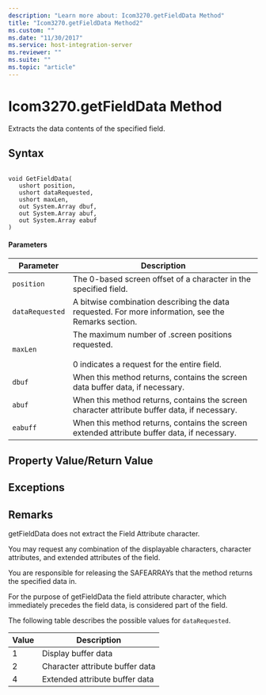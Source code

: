 ```yaml
---
description: "Learn more about: Icom3270.getFieldData Method"
title: "Icom3270.getFieldData Method2"
ms.custom: ""
ms.date: "11/30/2017"
ms.service: host-integration-server
ms.reviewer: ""
ms.suite: ""
ms.topic: "article"
---
```

# Icom3270.getFieldData Method
Extracts the data contents of the specified field.  
  
## Syntax  
  
```  
  
void GetFieldData(  
   ushort position,  
   ushort dataRequested,  
   ushort maxLen,  
   out System.Array dbuf,  
   out System.Array abuf,  
   out System.Array eabuf  
)  
```  
  
#### Parameters  
  
|Parameter|Description|  
|---------------|-----------------|  
|`position`|The 0-based screen offset of a character in the specified field.|  
|`dataRequested`|A bitwise combination describing the data requested. For more information, see the Remarks section.|  
|`maxLen`|The maximum number of .screen positions requested.<br /><br /> 0 indicates a request for the entire field.|  
|`dbuf`|When this method returns, contains the screen data buffer data, if necessary.|  
|`abuf`|When this method returns, contains the screen character attribute buffer data, if necessary.|  
|`eabuff`|When this method returns, contains the screen extended attribute buffer data, if necessary.|  
  
## Property Value/Return Value  
  
## Exceptions  
  
## Remarks  
 getFieldData does not extract the Field Attribute character.  
  
 You may request any combination of the displayable characters, character attributes, and extended attributes of the field.  
  
 You are responsible for releasing the SAFEARRAYs that the method returns the specified data in.  
  
 For the purpose of getFieldData the field attribute character, which immediately precedes the field data, is considered part of the field.  
  
 The following table describes the possible values for `dataRequested`.  
  
|Value|Description|  
|-----------|-----------------|  
|1|Display buffer data|  
|2|Character attribute buffer data|  
|4|Extended attribute buffer data|
